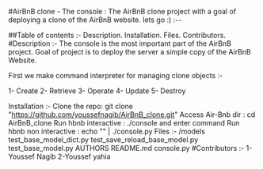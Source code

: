 #AirBnB clone - The console :
The AirBnB clone project with a goal of deploying a clone of the AirBnB website. lets go :) :--

##Table of contents :-
Description.
Installation.
Files.
Contributors.
#Description :-
The console is the most important part of the AirBnB project. Goal of project is to deploy the server a simple copy of the AirBnB Website.

First we make command interpreter for managing clone objects :-

1- Create 2- Retrieve 3- Operate 4- Update 5- Destroy

Installation :-
Clone the repo: git clone "https://github.com/youssefnagib/AirBnB_clone.git"
Access Air-Bnb dir : cd AirBnB_clone
Run hbnb interactive : ./console and enter command
Run hbnb non interactive : echo "<command>" | ./console.py
Files :-
/models    test_base_model_dict.py  test_save_reload_base_model.py  test_base_model.py   AUTHORS   README.md   console.py
#Contributors :-
1-Youssef Nagib 2-Youssef yahia
